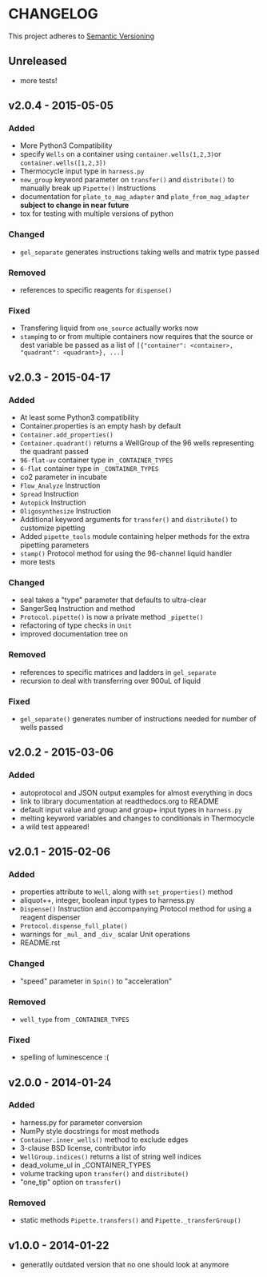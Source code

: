 # CHANGELOG

This project adheres to [Semantic Versioning](http://semver.org/)

## Unreleased
- more tests! 


## v2.0.4 - 2015-05-05


### Added
- More Python3 Compatibility
- specify `Wells` on a container using `container.wells(1,2,3)`or `container.wells([1,2,3])`
- Thermocycle input type in `harness.py`
- `new_group` keyword parameter on `transfer()` and `distribute()` to manually break up `Pipette()` Instructions
- documentation for `plate_to_mag_adapter` and `plate_from_mag_adapter` **subject to change in near future**
- tox for testing with multiple versions of python

### Changed
- `gel_separate` generates instructions taking wells and matrix type passed

### Removed
- references to specific reagents for `dispense()`

### Fixed
- Transfering liquid from `one_source` actually works now
- `stamp`ing to or from multiple containers now requires that the source or dest variable be passed as a list of `[{"container": <container>, "quadrant": <quadrant>}, ...]`

## v2.0.3 - 2015-04-17


### Added
- At least some Python3 compatibility
- Container.properties is an empty hash by default
- `Container.add_properties()`
- `Container.quadrant()` returns a WellGroup of the 96 wells representing the quadrant passed
- `96-flat-uv` container type in `_CONTAINER_TYPES`
- `6-flat` container type in `_CONTAINER_TYPES`
- co2 parameter in incubate
- `Flow_Analyze` Instruction
- `Spread` Instruction
- `Autopick` Instruction
- `Oligosynthesize` Instruction
- Additional keyword arguments for `transfer()` and `distribute()` to customize pipetting
- Added `pipette_tools` module containing helper methods for the extra pipetting parameters
- `stamp()` Protocol method for using the 96-channel liquid handler
- more tests

### Changed
- seal takes a "type" parameter that defaults to ultra-clear
- SangerSeq Instruction and method
- `Protocol.pipette()` is now a private method `_pipette()`
- refactoring of type checks in `Unit`
- improved documentation tree on

### Removed
- references to specific matrices and ladders in `gel_separate`
- recursion to deal with transferring over 900uL of liquid

### Fixed
- `gel_separate()` generates number of instructions needed for number of wells passed


## v2.0.2 - 2015-03-06

### Added
- autoprotocol and JSON output examples for almost everything in docs
- link to library documentation at readthedocs.org to README
- default input value and group and group+ input types in `harness.py`
- melting keyword variables and changes to conditionals in Thermocycle
- a wild test appeared!

## v2.0.1 - 2015-02-06

### Added
- properties attribute to `Well`, along with `set_properties()` method
- aliquot++, integer, boolean input types to harness.py
- `Dispense()` Instruction and accompanying Protocol method for using a reagent dispenser
- `Protocol.dispense_full_plate()`
- warnings for `_mul_` and `_div_` scalar Unit operations
- README.rst

### Changed
- "speed" parameter in `Spin()` to "acceleration"

### Removed
- `well_type` from `_CONTAINER_TYPES`

### Fixed
- spelling of luminescence :(

## v2.0.0 - 2014-01-24

### Added
- harness.py for parameter conversion
- NumPy style docstrings for most methods
- `Container.inner_wells()` method to exclude edges
- 3-clause BSD license, contributor info
- `WellGroup.indices()` returns a list of string well indices
- dead_volume_ul in _CONTAINER_TYPES
- volume tracking upon `transfer()` and `distribute()`
- "one_tip" option on `transfer()`

### Removed
- static methods `Pipette.transfers()` and `Pipette._transferGroup()`

## v1.0.0 - 2014-01-22

- generatlly outdated version that no one should look at anymore
















